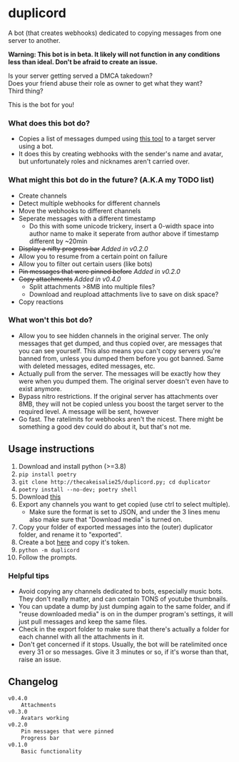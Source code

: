 # duplicord

A bot (that creates webhooks) dedicated to copying messages from one server to another.

**Warning: This bot is in beta. It likely will not function in any conditions less than ideal. Don't be afraid to create an issue.**

Is your server getting served a DMCA takedown?  
Does your friend abuse their role as owner to get what they want?  
Third thing?

This is the bot for you!

### What does this bot do?

* Copies a list of messages dumped using [this tool](https://github.com/Tyrrrz/DiscordChatExporter) to a target server using a bot.
* It does this by creating webhooks with the sender's name and avatar, but unfortunately roles and nicknames aren't carried over.

### What might this bot do in the future? (A.K.A my TODO list)

* Create channels
* Detect multiple webhooks for different channels
* Move the webhooks to different channels
* Seperate messages with a different timestamp
  * Do this with some unicode trickery, insert a 0-width space into author name to make it seperate from author above if timestamp different by ~20min
* ~~Display a nifty progress bar~~ *Added in v0.2.0*
* Allow you to resume from a certain point on failure
* Allow you to filter out certain users (like bots)
* ~~Pin messages that were pinned before~~ *Added in v0.2.0*
* ~~Copy attachments~~ *Added in v0.4.0*
  * Split attachments >8MB into multiple files?
  * Download and reupload attachments live to save on disk space?
* Copy reactions

### What won't this bot do?

* Allow you to see hidden channels in the original server. The only messages that get dumped, and thus copied over, are messages that you
can see yourself. This also means you can't copy servers you're banned from, unless you dumped them before you got banned. Same with deleted
messages, edited messages, etc.
* Actually pull from the server. The messages will be exactly how they were when you dumped them. The original server doesn't even have
to exist anymore. 
* Bypass nitro restrictions. If the original server has attachments over 8MB, they will not be copied unless you boost the target server 
to the required level. A message will be sent, however
* Go fast. The ratelimits for webhooks aren't the nicest. There might be something a good dev could do about it, but that's not me.

## Usage instructions

1. Download and install python (>=3.8)
2. `pip install poetry`
3. `git clone http://thecakeisalie25/duplicord.py; cd duplicator`
4. `poetry install --no-dev; poetry shell`
5. Download [this](https://github.com/Tyrrrz/DiscordChatExporter)
6. Export any channels you want to get copied (use ctrl to select multiple). 
    * Make sure the format is set to JSON, and under the 3 lines menu also make sure that "Download media" is turned on.
7. Copy your folder of exported messages into the (outer) duplicator folder, and rename it to "exported".
8. Create a bot [here](https://discord.com/developers/applications) and copy it's token.
9. `python -m duplicord`
10. Follow the prompts.

### Helpful tips

* Avoid copying any channels dedicated to bots, especially music bots. They don't really matter, and can contain TONS of youtube thumbnails.
* You can update a dump by just dumping again to the same folder, and if "reuse downloaded media" is on in the dumper program's settings, it will just pull messages and keep the same files.
* Check in the export folder to make sure that there's actually a folder for each channel with all the attachments in it. 
* Don't get concerned if it stops. Usually, the bot will be ratelimited once every 31 or so messages. Give it 3 minutes or so, if it's worse than that, raise an issue.

## Changelog

```changelog
v0.4.0
    Attachments
v0.3.0
    Avatars working
v0.2.0
    Pin messages that were pinned
    Progress bar
v0.1.0
    Basic functionality